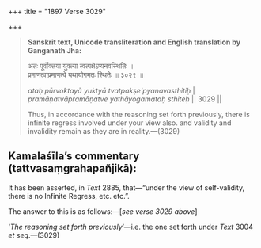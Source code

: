 +++
title = "1897 Verse 3029"

+++
> **Sanskrit text, Unicode transliteration and English translation by Ganganath Jha:** 
>
> अतः पूर्वोक्तया युक्त्या त्वत्पक्षेऽप्यनवस्थितिः ।  
> प्रमाणत्वाप्रमाणत्वे यथायोगमतः स्थितेः ॥ ३०२९ ॥ 
>
> *ataḥ pūrvoktayā yuktyā tvatpakṣe'pyanavasthitiḥ* \|  
> *pramāṇatvāpramāṇatve yathāyogamataḥ sthiteḥ* \|\| 3029 \|\| 
>
> Thus, in accordance with the reasoning set forth previously, there is infinite regress involved under your view also. and validity and invalidity remain as they are in reality.—(3029)



## Kamalaśīla’s commentary (tattvasaṃgrahapañjikā):

It has been asserted, in *Text* 2885, that—“under the view of self-validity, there is no Infinite Regress, etc. etc.”.

The answer to this is as follows:—[*see verse 3029 above*]

‘*The reasoning set forth previously*’—i.e. the one set forth under *Text* 3004 *et seq*.—(3029)


